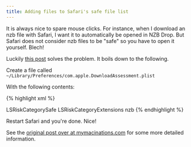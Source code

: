 ```yaml
---
title: Adding files to Safari's safe file list
---
```


It is always nice to spare mouse clicks. For instance, when I download an nzb
file with Safari, I want it to automatically be opened in NZB Drop. But Safari
does not consider nzb files to be "safe" so you have to open it yourself.
Blech!

Luckily <a class="dead-link"
href="http://mymacinations.com/2008/02/06/changing-the-systems-default-settings-for-html-files-safe/">this
post</a> solves the problem. It boils down to the following.

Create a file called `~/Library/Preferences/com.apple.DownloadAssessment.plist`

With the following contents:

{% highlight xml %}

<?xml version="1.0" encoding="UTF-8"?>
<!DOCTYPE plist PUBLIC "-//Apple//DTD PLIST 1.0//EN"
    "http://www.apple.com/DTDs/PropertyList-1.0.dtd">
<plist version="1.0">
  <dict>
    <key>LSRiskCategorySafe</key>
    <dict>
      <key>LSRiskCategoryExtensions</key>
      <array><string>nzb</string></array>
    </dict>
  </dict>
</plist>{% endhighlight %}

Restart Safari and you're done. Nice!

See the <a class="dead-link"
href="http://mymacinations.com/2008/02/06/changing-the-systems-default-settings-for-html-files-safe/">original
post over at mymacinations.com</a> for some more detailed information.
